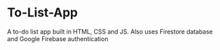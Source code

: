 # To-List-App
A to-do list app built in HTML, CSS and JS. Also uses Firestore database and Google Firebase authentication
